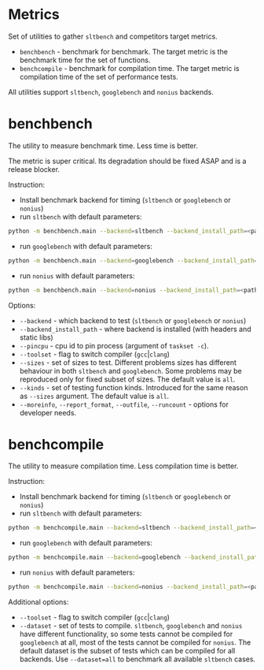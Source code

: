 # Metrics

Set of utilities to gather `sltbench` and competitors target metrics.
* `benchbench` - benchmark for benchmark. The target metric is the
benchmark time for the set of functions.
* `benchcompile` - benchmark for compilation time.
The target metric is compilation time of the set of performance tests.

All utilities support `sltbench`, `googlebench` and `nonius` backends.


# benchbench

The utility to measure benchmark time. Less time is better.

The metric is super critical. Its degradation should be fixed ASAP and is a release blocker.

Instruction:

* Install benchmark backend for timing (`sltbench` or `googlebench` or `nonius`)
* run `sltbench` with default parameters:
```bash
python -m benchbench.main --backend=sltbench --backend_install_path=<path_to_sltbench_installed> --pincpu 1
```
* run `googlebench` with default parameters:
```bash
python -m benchbench.main --backend=googlebench --backend_install_path=<path_to_googlebench_installed> --pincpu 1
```
* run `nonius` with default parameters:
```bash
python -m benchbench.main --backend=nonius --backend_install_path=<path_to_nonius_installed> --pincpu 1
```

Options:
* `--backend` - which backend to test (`sltbench` or `googlebench` or `nonius`)
* `--backend_install_path` - where backend is installed (with headers and static libs)
* `--pincpu` - cpu id to pin process (argument of `taskset -c`).
* `--toolset` - flag to switch compiler (`gcc`|`clang`)
* `--sizes` - set of sizes to test. Different problems sizes has different
behaviour in both `sltbench` and `googlebench`. Some problems may be reproduced
only for fixed subset of sizes. The default value is `all`.
* `--kinds` - set of testing function kinds. Introduced for the same reason as
`--sizes` argument. The default value is `all`.
* `--moreinfo`, `--report_format`, `--outfile`, `--runcount` - options for developer needs.


# benchcompile

The utility to measure compilation time. Less compilation time is better.

Instruction:

* Install benchmark backend for timing (`sltbench` or `googlebench` or `nonius`)
* run `sltbench` with default parameters:
```bash
python -m benchcompile.main --backend=sltbench --backend_install_path=<path_to_sltbench_installed>
```
* run `googlebench` with default parameters:
```bash
python -m benchcompile.main --backend=googlebench --backend_install_path=<path_to_googlebench_installed>
```
* run `nonius` with default parameters:
```bash
python -m benchcompile.main --backend=nonius --backend_install_path=<path_to_nonius_installed>
```

Additional options:
* `--toolset` - flag to switch compiler (`gcc`|`clang`)
* `--dataset` - set of tests to compile. `sltbench`, `googlebench` and `nonius`
have different functionality, so some tests cannot be compiled for `googlebench`
at all, most of the tests cannot be compiled for `nonius`. The default dataset
is the subset of tests which can be compiled for all backends.
Use `--dataset=all` to benchmark all available `sltbench` cases.
